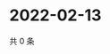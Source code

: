 # 2022-02-13

共 0 条

<!-- BEGIN WEIBO -->
<!-- 最后更新时间 Sun Feb 13 2022 04:09:11 GMT+0800 (China Standard Time) -->

<!-- END WEIBO -->
